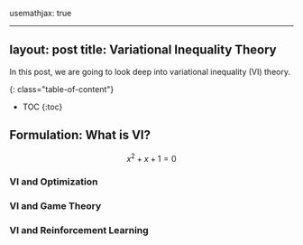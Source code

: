 usemathjax: true

---
layout: post
title: Variational Inequality Theory
---

In this post, we are going to look deep into variational inequality (VI) theory. 

{: class="table-of-content"}
* TOC
{:toc}


## Formulation: What is VI?

$$x^2 + x + 1 = 0$$


### VI and Optimization
### VI and Game Theory
### VI and Reinforcement Learning
